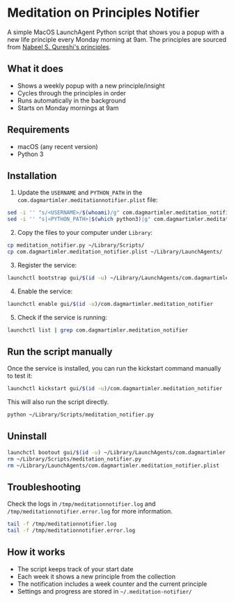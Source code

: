 # Meditation on Principles Notifier

A simple MacOS LaunchAgent Python script that shows you a popup with a new life principle every Monday morning at 9am. The principles are sourced from [Nabeel S. Qureshi's principles](https://nabeelqu.co/principles).

## What it does
- Shows a weekly popup with a new principle/insight
- Cycles through the principles in order
- Runs automatically in the background
- Starts on Monday mornings at 9am

## Requirements
- macOS (any recent version)
- Python 3

## Installation
1. Update the `USERNAME` and `PYTHON_PATH` in the `com.dagmartimler.meditationnotifier.plist` file:

```bash
sed -i '' "s/<USERNAME>/$(whoami)/g" com.dagmartimler.meditation_notifier.plist
sed -i '' "s|<PYTHON_PATH>|$(which python3)|g" com.dagmartimler.meditation_notifier.plist
```

2. Copy the files to your computer under `Library`:

```bash
cp meditation_notifier.py ~/Library/Scripts/
cp com.dagmartimler.meditation_notifier.plist ~/Library/LaunchAgents/
```

3. Register the service:

```bash
launchctl bootstrap gui/$(id -u) ~/Library/LaunchAgents/com.dagmartimler.meditation_notifier.plist
```

4. Enable the service:

```bash
launchctl enable gui/$(id -u)/com.dagmartimler.meditation_notifier
```

5. Check if the service is running:

```bash
launchctl list | grep com.dagmartimler.meditation_notifier
```

## Run the script manually

Once the service is installed, you can run the kickstart command manually to test it:

```bash
launchctl kickstart gui/$(id -u)/com.dagmartimler.meditation_notifier
```

This will also run the script directly.

```bash
python ~/Library/Scripts/meditation_notifier.py
```

## Uninstall

```bash
launchctl bootout gui/$(id -u) ~/Library/LaunchAgents/com.dagmartimler.meditation_notifier.plist
rm ~/Library/Scripts/meditation_notifier.py
rm ~/Library/LaunchAgents/com.dagmartimler.meditation_notifier.plist
```

## Troubleshooting

Check the logs in `/tmp/meditationnotifier.log` and `/tmp/meditationnotifier.error.log` for more information.

```bash
tail -f /tmp/meditationnotifier.log
tail -f /tmp/meditationnotifier.error.log
```

## How it works
- The script keeps track of your start date
- Each week it shows a new principle from the collection
- The notification includes a week counter and the current principle
- Settings and progress are stored in `~/.meditation-notifier/`
